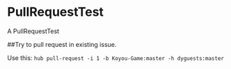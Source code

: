 # PullRequestTest
A PullRequestTest

##Try to pull request in existing issue.

Use this:
`hub pull-request -i 1 -b Koyou-Game:master -h dyguests:master`
